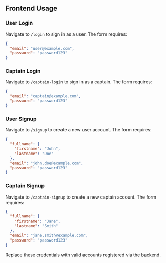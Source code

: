 ## Frontend Usage

### User Login

Navigate to `/login` to sign in as a user. The form requires:
```json
{
  "email": "user@example.com",
  "password": "password123"
}
```

### Captain Login

Navigate to `/captain-login` to sign in as a captain. The form requires:
```json
{
  "email": "captain@example.com",
  "password": "password123"
}
```

### User Signup

Navigate to `/signup` to create a new user account. The form requires:
```json
{
  "fullname": {
    "firstname": "John",
    "lastname": "Doe"
  },
  "email": "john.doe@example.com",
  "password": "password123"
}
```

### Captain Signup

Navigate to `/captain-signup` to create a new captain account. The form requires:
```json
{
  "fullname": {
    "firstname": "Jane",
    "lastname": "Smith"
  },
  "email": "jane.smith@example.com",
  "password": "password123"
}
```

Replace these credentials with valid accounts registered via the backend.

